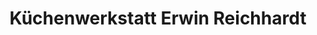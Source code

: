 ---
title: "Küchenwerkstatt Erwin Reichhardt"
url: /greven/kuechenwerkstatt-erwin-reichhardt/
shop: Küchen
---
